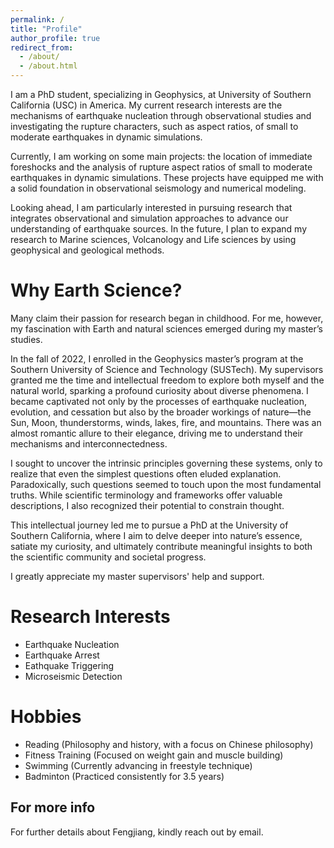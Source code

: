 ```yaml
---
permalink: /
title: "Profile"
author_profile: true
redirect_from: 
  - /about/
  - /about.html
---
```


I am a PhD student, specializing in Geophysics, at University of Southern California (USC) in America. My current research interests are the mechanisms of earthquake nucleation through observational studies and investigating the rupture characters, such as aspect ratios, of small to moderate earthquakes in dynamic simulations.

Currently, I am working on some main projects: the location of immediate foreshocks and the analysis of rupture aspect ratios of small to moderate earthquakes in dynamic simulations. These projects have equipped me with a solid foundation in observational seismology and numerical modeling.

Looking ahead, I am particularly interested in pursuing research that integrates observational and simulation approaches to advance our understanding of earthquake sources. In the future, I plan to expand my research to Marine sciences, Volcanology and Life sciences by using geophysical and geological methods.

Why Earth Science?
======
Many claim their passion for research began in childhood. For me, however, my fascination with Earth and natural sciences emerged during my master’s studies.

In the fall of 2022, I enrolled in the Geophysics master’s program at the Southern University of Science and Technology (SUSTech). My supervisors granted me the time and intellectual freedom to explore both myself and the natural world, sparking a profound curiosity about diverse phenomena. I became captivated not only by the processes of earthquake nucleation, evolution, and cessation but also by the broader workings of nature—the Sun, Moon, thunderstorms, winds, lakes, fire, and mountains. There was an almost romantic allure to their elegance, driving me to understand their mechanisms and interconnectedness.

I sought to uncover the intrinsic principles governing these systems, only to realize that even the simplest questions often eluded explanation. Paradoxically, such questions seemed to touch upon the most fundamental truths. While scientific terminology and frameworks offer valuable descriptions, I also recognized their potential to constrain thought.

This intellectual journey led me to pursue a PhD at the University of Southern California, where I aim to delve deeper into nature’s essence, satiate my curiosity, and ultimately contribute meaningful insights to both the scientific community and societal progress.

I greatly appreciate my master supervisors' help and support.

Research Interests
======
- Earthquake Nucleation
- Earthquake Arrest
- Eathquake Triggering
- Microseismic Detection

Hobbies
======
- Reading (Philosophy and history, with a focus on Chinese philosophy)
- Fitness Training (Focused on weight gain and muscle building)
- Swimming (Currently advancing in freestyle technique)
- Badminton (Practiced consistently for 3.5 years)

For more info
------
For further details about Fengjiang, kindly reach out by email.
